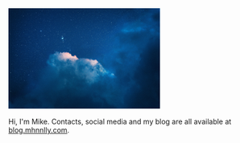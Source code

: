 <img src="https://raw.githubusercontent.com/mhnnlly/wallpapers/main/files/1.jpg" alt="Alt" style="max-height: 200px;">

Hi, I'm Mike. Contacts, social media and my blog are all available at [blog.mhnnlly.com](blog.mhnnlly.com).

<!--
**MHennelly/MHennelly** is a ✨ _special_ ✨ repository because its `README.md` (this file) appears on your GitHub profile.

Here are some ideas to get you started:

- 🔭 I’m currently working on ...
- 🌱 I’m currently learning ...
- 👯 I’m looking to collaborate on ...
- 🤔 I’m looking for help with ...
- 💬 Ask me about ...
- 📫 How to reach me: ...
- 😄 Pronouns: ...
- ⚡ Fun fact: ...
-->
